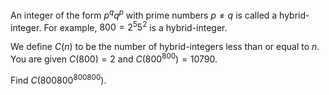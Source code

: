 An integer of the form $p^q q^p$ with prime numbers $p \neq q$ is called a hybrid-integer.
For example, $800 = 2^5 5^2$ is a hybrid-integer.


We define $C(n)$ to be the number of hybrid-integers less than or equal to $n$.
You are given $C(800) = 2$ and $C(800^{800}) = 10790$.


Find $C(800800^{800800})$.